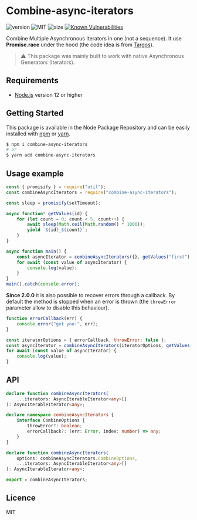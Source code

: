 # Combine-async-iterators
![version](https://img.shields.io/badge/dynamic/json.svg?url=https://raw.githubusercontent.com/fraxken/combine-async-iterators/master/package.json&query=$.version&label=Version)
![MIT](https://img.shields.io/github/license/mashape/apistatus.svg)
![size](https://img.shields.io/bundlephobia/min/combine-async-iterators)
[![Known Vulnerabilities](https://snyk.io//test/github/fraxken/combine-async-iterators/badge.svg?targetFile=package.json)](https://snyk.io//test/github/fraxken/combine-async-iterators?targetFile=package.json)

Combine Multiple Asynchronous Iterators in one (not a sequence). It use **Promise.race** under the hood (the code idea is from [Targos](http://github.com/targos)).

> ⚠️ This package was mainly built to work with native Asynchronous Generators (Iterators).

## Requirements
- [Node.js](https://nodejs.org/en/) version 12 or higher

## Getting Started

This package is available in the Node Package Repository and can be easily installed with [npm](https://docs.npmjs.com/getting-started/what-is-npm) or [yarn](https://yarnpkg.com).

```bash
$ npm i combine-async-iterators
# or
$ yarn add combine-async-iterators
```

## Usage example
```js
const { promisify } = require("util");
const combineAsyncIterators = require("combine-async-iterators");

const sleep = promisify(setTimeout);

async function* getValues(id) {
    for (let count = 0; count < 5; count++) {
        await sleep(Math.ceil(Math.random() * 1000));
        yield `${id}_${count}`;
    }
}

async function main() {
    const asyncIterator = combineAsyncIterators({}, getValues("first"), getValues("second"));
    for await (const value of asyncIterator) {
        console.log(value);
    }
}
main().catch(console.error);
```

**Since 2.0.0** it is also possible to recover errors through a callback. By default the method is stopped when an error is thrown (the `throwError` parameter allow to disable this behaviour).

```js
function errorCallback(err) {
    console.error("got you:", err);
}

const iteratorOptions = { errorCallback, throwError: false };
const asyncIterator = combineAsyncIterators(iteratorOptions, getValues("first"), getValues("second"));
for await (const value of asyncIterator) {
    console.log(value);
}
```

## API

```ts
declare function combineAsyncIterators(
    ...iterators: AsyncIterableIterator<any>[]
): AsyncIterableIterator<any>;

declare namespace combineAsyncIterators {
    interface CombineOptions {
        throwError?: boolean;
        errorCallback?: (err: Error, index: number) => any;
    }
}

declare function combineAsyncIterators(
    options: combineAsyncIterators.CombineOptions,
    ...iterators: AsyncIterableIterator<any>[]
): AsyncIterableIterator<any>;

export = combineAsyncIterators;
```

## Licence
MIT

